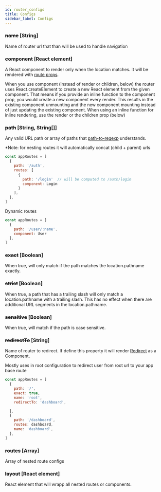 ```yaml
---
id: router_configs
title: Configs
sidebar_label: Configs
---
```


### ~~name~~ [String]
Name of router url that than will be used to handle navigation

### ~~component~~ [React element]
A React component to render only when the location matches. It will be rendered with [route props](https://reactrouter.com/react-router/web/api/Route/route-props).

When you use component (instead of render or children, below) the router uses React.createElement to create a new React element from the given component. That means if you provide an inline function to the component prop, you would create a new component every render. This results in the existing component unmounting and the new component mounting instead of just updating the existing component. When using an inline function for inline rendering, use the render or the children prop (below)

### ~~path~~ [String, String[]]
Any valid URL path or array of paths that [path-to-regexp](https://github.com/pillarjs/path-to-regexp) understands.

*Note:
for nesting routes it will automatically concat (child + parent) urls

```js
const appRoutes = [
  {
    path: '/auth',
    routes: [
      {
        path: '/login'  // will be computed to /auth/login
        component: Login
      }
    ],
  },
]
```
Dynamic routes
```js
const appRoutes = [
  {
    path: '/user/:name',
    component: User
  },
]
```

### ~~exact~~ [Boolean]

When true, will only match if the path matches the location.pathname exactly.

### ~~strict~~ [Boolean]

When true, a path that has a trailing slash will only match a location.pathname with a trailing slash. This has no effect when there are additional URL segments in the location.pathname.

### ~~sensitive~~ [Boolean]

When true, will match if the path is case sensitive.

### ~~redirectTo~~ [String]

Name of router to redirect.
If define this property it will render [Redirect](https://reactrouter.com/web/api/Redirect) as a Component. 

Mostly uses in root configuration to redirect user from root url to your app base route

```js
const appRoutes = [
  {
    path: '/',
    exact: true,
    name: 'root',
    redirectTo: 'dashboard',

  },
  {
    path: '/dashboard',
    routes: dashboard,
    name: 'dashboard',
  },
]
```

### ~~routes~~ [Array]

Array of nested route configs

### ~~layout~~ [React element]

React element that will wrapp all nested routes or components.







